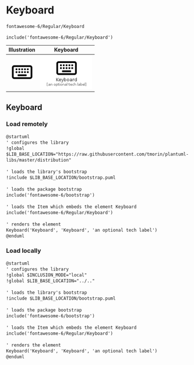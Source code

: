 # Keyboard


```text
fontawesome-6/Regular/Keyboard
```

```text
include('fontawesome-6/Regular/Keyboard')
```



| Illustration | Keyboard |
| :---: | :---: |
| ![illustration for Illustration](../../fontawesome-6/Regular/Keyboard.png) | ![illustration for Keyboard](../../fontawesome-6/Regular/Keyboard.Local.png) |




## Keyboard

### Load remotely
```plantuml
@startuml
' configures the library
!global $LIB_BASE_LOCATION="https://raw.githubusercontent.com/tmorin/plantuml-libs/master/distribution"

' loads the library's bootstrap
!include $LIB_BASE_LOCATION/bootstrap.puml

' loads the package bootstrap
include('fontawesome-6/bootstrap')

' loads the Item which embeds the element Keyboard
include('fontawesome-6/Regular/Keyboard')

' renders the element
Keyboard('Keyboard', 'Keyboard', 'an optional tech label')
@enduml
```

### Load locally
```plantuml
@startuml
' configures the library
!global $INCLUSION_MODE="local"
!global $LIB_BASE_LOCATION="../.."

' loads the library's bootstrap
!include $LIB_BASE_LOCATION/bootstrap.puml

' loads the package bootstrap
include('fontawesome-6/bootstrap')

' loads the Item which embeds the element Keyboard
include('fontawesome-6/Regular/Keyboard')

' renders the element
Keyboard('Keyboard', 'Keyboard', 'an optional tech label')
@enduml
```

